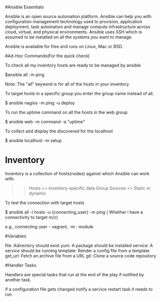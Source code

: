 #Ansible Essentials

Ansible is an open source automation platform. Ansible can help you with configuration management technology used to provision, application deployment, task automation and manage compute infrastructure across cloud, virtual, and physical environments. Ansible uses SSH which is assumed to be installed on all the systems you want to manage.

Ansible is available for free and runs on Linux, Mac or BSD. 

#Ad-Hoc Commands(For the quick check)

 To check all my inventory hosts are ready to be managed by ansible
 
 $ansible all -m ping
 
 Note: The "all" keyword is for all of the hosts in your inventory.
 
 To target hosts in a specific group you enter the group name instead of all.
 
 $ ansible nagios -m ping -u deploy
 
 To run the uptime command on all the hosts in the web group
 
 $ ansible web -m command -a "uptime"
 
 To collect and display the discovered for the localhost
 
 $ ansible localhost -m setup
 
 # Inventory
 
 Inventory is a collection of hosts(nodes) against which Ansible can work with.
 
 >> Hosts 					>> Inventory-specific data
 >> Group Sources 	>> Static or dynamic
 
 To test the connection with target hosts
 
 $ ansible all -i hosts -u {connecting_user} -m ping ( Whether i have a connectivity to target m/c)
 
 e.g., connecting user - vagrant, -m : module
 
 #Variables
 
 file: Adirectory should exist
 yum: A package should be installed
 service: A service should be running
 template: Render a config file from a template
 get_url: Fetch an archive file from a URL
 git: Clone a source code repository
 
 
 #Handler Tasks
 
 Handlers are special tasks that run at the end of the play if notified by another task.
 
 if a configuration file gets changed notify a service restart task it needs to run
